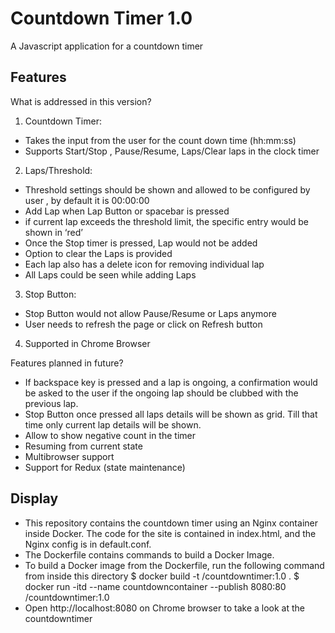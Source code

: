 # Countdown Timer 1.0

A Javascript application for a countdown timer

## Features
What is addressed in this version?
1. Countdown Timer:
- Takes the input from the user for the count down time (hh:mm:ss)
- Supports Start/Stop , Pause/Resume, Laps/Clear laps in the clock timer
2. Laps/Threshold:
- Threshold settings should be shown and allowed  to be configured by user , by default it is 00:00:00
- Add Lap when Lap Button or spacebar is pressed
- if current lap exceeds the threshold limit, the specific entry would be shown in ‘red’
- Once the Stop timer is pressed, Lap would not be added
- Option to clear the Laps is provided
- Each lap also has a delete icon for removing individual lap
- All Laps could be seen while adding Laps
3. Stop Button:
- Stop Button would not allow Pause/Resume or Laps anymore
- User needs to refresh the page or click on Refresh button 
4. Supported in Chrome Browser

Features planned in future?
- If backspace key is pressed and a lap is ongoing, a confirmation would be asked to the user if the ongoing lap should be clubbed with the previous lap.
- Stop Button once pressed all laps details will be shown as grid.  Till that time only current lap details will be shown.
- Allow to show negative count in the timer
- Resuming from current state
- Multibrowser support
- Support for Redux (state maintenance)

## Display
- This repository contains the countdown timer using an Nginx container inside Docker. The code for the site is contained in index.html, and the Nginx config is in default.conf. 
- The Dockerfile contains commands to build a Docker Image.
- To build a Docker image from the Dockerfile, run the following command from inside this directory
$ docker build -t <docker-hub-username>/countdowntimer:1.0 .
$ docker run -itd --name countdowncontainer --publish 8080:80 <docker-hub-username>/countdowntimer:1.0
- Open http://localhost:8080 on Chrome browser to take a look at the countdowntimer


